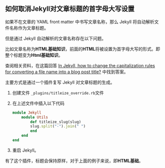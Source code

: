 ## 如何取消Jekyll对文章标题的首字母大写设置

如果不在文章的 YAML front matter 中书写文章名称，那么 Jekyll 将自动解析文件名称作为文章标题。

但是通过 Jekyll 自动解析的文章名称存在以下问题。

比如文章名称为**HTML基础知识**，前面的**HTML**将被设置为首字母大写的形式。即整个标题变为**Html基础知识**。

查阅相关资料，在这篇回答 [In Jekyll, how to change the capitalization rules for converting a file name into a blog post title?](https://stackoverflow.com/questions/37975716/in-jekyll-how-to-change-the-capitalization-rules-for-converting-a-file-name-int) 中找到答案。

主要方式是通过一个插件复写 Jekyll 对文章标题的生成。

1. 创建文件 `_plugins/titleize_override.rb`文件

2. 在上述文件中插入以下代码

   ```ruby
   module Jekyll
       module Utils
           def titleize_slug(slug)
           slug.split("-").join(" ")
           end
       end
   end
   ```

3. 重启 Jekyll。

有了这个插件，标题会保持原样，对于上面的例子来说，即**HTML基础**。

